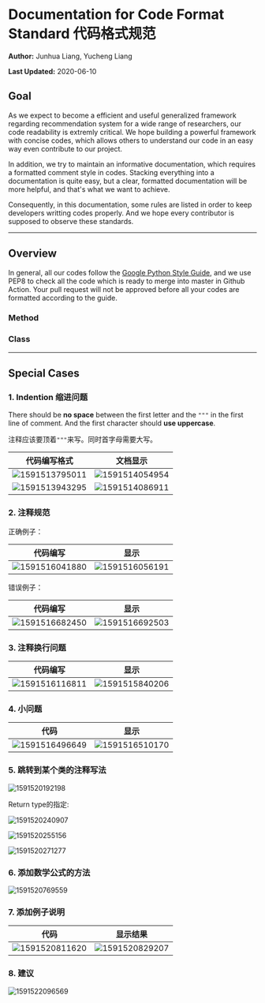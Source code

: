 # Documentation for Code Format Standard 代码格式规范

**Author:** Junhua Liang, Yucheng Liang

**Last Updated:** 2020-06-10

## Goal

As we expect to become a efficient and useful generalized framework regarding recommendation system for a wide range of researchers, our code readability is extremly critical. We hope building a powerful framework with concise codes, which allows others to understand our code in an easy way even contribute to our project.

In addition, we try to maintain an informative documentation, which requires a formatted comment style in codes. Stacking everything into a documentation is quite easy, but a clear, formatted documentation will be more helpful, and that's what we want to achieve.

Consequently, in this documentation, some rules are listed in order to keep developers writting codes properly. And we hope every contributor is supposed to observe these standards.

------

## Overview

In general, all our codes follow the [Google Python Style Guide](http://google.github.io/styleguide/pyguide.html), and we use PEP8 to check all the code which is ready to merge into master in Github Action. Your pull request will not be approved before all your codes are formatted according to the guide.

### Method

### Class

------

## Special Cases

### 1. Indention 缩进问题

There should be **no space** between the first letter and the `"""` in the first line of comment. And the first character should **use uppercase**.

注释应该要顶着`"""`来写。同时首字母需要大写。

| 代码编写格式                          | 文档显示                              |
| ------------------------------------- | ------------------------------------- |
| ![1591513795011](./img/docs/img1.png) | ![1591514054954](./img/docs/img2.png) |
| ![1591513943295](./img/docs/img3.png) | ![1591514086911](./img/docs/img4.png) |

### 2. 注释规范

正确例子：

| 代码编写                              | 显示                                  |
| ------------------------------------- | ------------------------------------- |
| ![1591516041880](./img/docs/img5.png) | ![1591516056191](./img/docs/img6.png) |

错误例子：

| 代码编写                              | 显示                                  |
| ------------------------------------- | ------------------------------------- |
| ![1591516682450](./img/docs/img7.png) | ![1591516692503](./img/docs/img8.png) |

### 3. 注释换行问题

| 代码编写                              | 显示                                   |
| ------------------------------------- | -------------------------------------- |
| ![1591516116811](./img/docs/img9.png) | ![1591515840206](./img/docs/img10.png) |

### 4. 小问题

| 代码                                   | 显示                                   |
| -------------------------------------- | -------------------------------------- |
| ![1591516496649](./img/docs/img11.png) | ![1591516510170](./img/docs/img12.png) |

### 5. 跳转到某个类的注释写法

![1591520192198](./img/docs/img13.png)

Return type的指定:

![1591520240907](./img/docs/img14.png)

![1591520255156](./img/docs/img15.png)

![1591520271277](./img/docs/img16.png)

### 6. 添加数学公式的方法

![1591520769559](./img/docs/img17.png)

### 7. 添加例子说明

| 代码                                   | 显示结果                               |
| -------------------------------------- | -------------------------------------- |
| ![1591520811620](./img/docs/img18.png) | ![1591520829207](./img/docs/img19.png) |

### 8. 建议

![1591522096569](./img/docs/img20.png)
